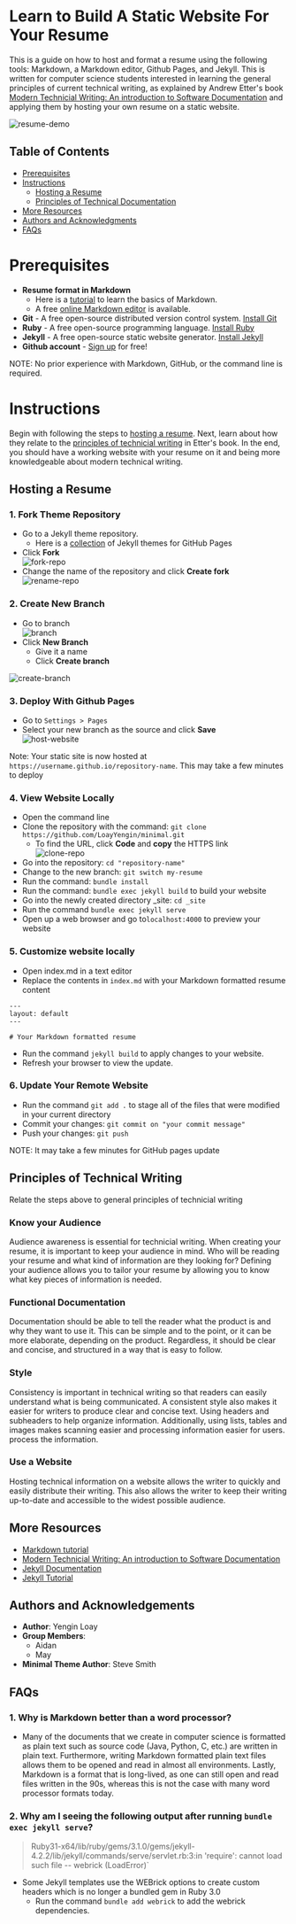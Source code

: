 # Learn to Build A Static Website For Your Resume

This is a guide on how to host and format a resume using the following tools: Markdown, a Markdown 
editor, Github Pages, and Jekyll. This is written for computer science students interested in learning the general 
principles of current technical writing, as explained by Andrew Etter's book [Modern Technicial Writing: An 
introduction to Software Documentation](https://www.amazon.ca/Modern-Technical-Writing-Introduction-Documentation-ebook/dp/B01A2QL9SS) and applying them
by hosting your own resume on a static website.

![resume-demo](readme-assets/resume-demo.gif)

## Table of Contents

- [Prerequisites](#prerequisites)
- [Instructions](#instructions)
  - [Hosting a Resume](#Hosting-a-Resume)
  - [Principles of Technical Documentation](#Principles-Of-Technical-Documentation)
- [More Resources](#more-resources)
- [Authors and Acknowledgments](#authors-and-acknowledgments)
- [FAQs](#faqs)

# Prerequisites

- **Resume format in Markdown**
  - Here is a [tutorial](https://www.markdowntutorial.com/) to learn the basics of Markdown.
  - A free [online Markdown editor](https://dillinger.io/) is available. 
- **Git** - A free open-source distributed version control system. [Install Git](https://git-scm.com/book/en/v2/Getting-Started-Installing-Git)
- **Ruby** - A free open-source programming language. [Install Ruby](https://jekyllrb.com/docs/installation/)
- **Jekyll** - A free open-source static website generator. [Install Jekyll](https://jekyllrb.com/docs/installation/)
- **Github account** - [Sign up](https://github.com/join) for free!

NOTE: No prior experience with Markdown, GitHub, or the command line is required.

# Instructions
Begin with following the steps to [hosting a resume](#hosting-a-Resume). Next, learn about how they relate to the 
[principles of technicial writing](#Principles-of-Technical-Writing) in Etter's book. In the end, you should have a 
working website with your resume on it and being more knowledgeable about modern technical writing.

## Hosting a Resume

### 1. Fork Theme Repository
- Go to a Jekyll theme repository.
  - Here is a [collection](https://github.com/pages-themes) of Jekyll themes for GitHub Pages
- Click **Fork**  
![fork-repo](readme-assets/fork-repo.png)
- Change the name of the repository and click **Create fork**  
![rename-repo](readme-assets/rename-repo.gif)

### 2. Create New Branch
- Go to branch  
![branch](readme-assets/branch.png)
- Click **New Branch**
  - Give it a name
  - Click **Create branch**

![create-branch](readme-assets/create-branch.gif)

### 3. Deploy With Github Pages
- Go to `Settings > Pages`
- Select your new branch as the source and click **Save**   
![host-website](readme-assets/host-website.gif)

Note: Your static site is now hosted at `https://username.github.io/repository-name`. This may take a few minutes to 
  deploy

### 4. View Website Locally
- Open the command line 
- Clone the repository with the command: `git clone https://github.com/LoayYengin/minimal.git`
  - To find the URL, click **Code** and **copy** the HTTPS link  
![clone-repo](readme-assets/clone-repo.gif)
- Go into the repository: `cd "repository-name"`
- Change to the new branch: `git switch my-resume`
- Run the command: `bundle install`
- Run the command: `bundle exec jekyll build` to build your website
- Go into the newly created directory _site: `cd _site`
- Run the command `bundle exec jekyll serve`
- Open up a web browser and go to`localhost:4000` to preview your website

### 5. Customize website locally
- Open index.md in a text editor
- Replace the contents in `index.md` with your Markdown formatted resume content 
```text
---
layout: default
---

# Your Markdown formatted resume
```  
- Run the command `jekyll build` to apply changes to your website.
- Refresh your browser to view the update.

### 6. Update Your Remote Website
- Run the command `git add .` to stage all of the files that were modified in your current directory
- Commit your changes: `git commit on "your commit message"`
- Push your changes: `git push`
  
NOTE: It may take a few minutes for GitHub pages update

## Principles of Technical Writing

Relate the steps above to general principles of technicial writing

### Know your Audience

Audience awareness is essential for technicial writing. When creating your resume, it is important to keep your 
audience in mind. Who will be reading your resume and what kind of information are they looking for? Defining your 
audience allows you to tailor your resume by allowing you to know what key pieces of information is needed.

### Functional Documentation

Documentation should be able to tell the reader what the product is and why they want to use it. This can be simple 
and to the point, or it can be more elaborate, depending on the product. Regardless, it should be clear and concise, 
and structured in a way that is easy to follow.

### Style

Consistency is important in technical writing so that readers can easily understand what is being communicated. A 
consistent style also makes it easier for writers to produce clear and concise text. Using headers and subheaders to 
help organize information. Additionally, using lists, tables and images makes scanning easier and processing 
information easier for users.
process the information.

### Use a Website

Hosting technical information on a website allows the writer to quickly and easily distribute their writing. This 
also allows the writer to keep their writing up-to-date and accessible to the widest possible audience.


## More Resources
- [Markdown tutorial](https://www.markdowntutorial.com/)
- [Modern Technicial Writing: An introduction to Software Documentation](https://www.amazon.ca/Modern-Technical-Writing-Introduction-Documentation-ebook/dp/B01A2QL9SS)
- [Jekyll Documentation](https://jekyllrb.com/docs/)
- [Jekyll Tutorial](https://www.mikedane.com/static-site-generators/jekyll/)

## Authors and Acknowledgements

- **Author**: Yengin Loay
- **Group Members**: 
  - Aidan
  - May
- **Minimal Theme Author**: Steve Smith

## FAQs

### 1. Why is Markdown better than a word processor?
- Many of the documents that we create in computer science is formatted as plain text such as source code (Java, 
  Python, C, etc.) are written in plain text. Furthermore, writing Markdown formatted plain text files allows them 
  to be opened and read in almost all environments. Lastly, Markdown is a format that is long-lived, as one can still 
  open and read files written in the 90s, whereas this is not the case with many word processor formats today.

### 2. Why am I seeing the following output after running `bundle exec jekyll serve`?
>Ruby31-x64/lib/ruby/gems/3.1.0/gems/jekyll-4.2.2/lib/jekyll/commands/serve/servlet.rb:3:in 'require': cannot load such file -- webrick (LoadError)`
- Some Jekyll templates use the WEBrick options to create custom headers which is no longer a bundled gem in Ruby 3.0
  - Run the command `bundle add webrick` to add the webrick dependencies.